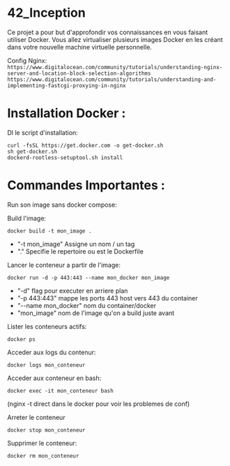 # 42_Inception
Ce projet a pour but d'approfondir vos connaissances en vous faisant utiliser Docker. Vous allez virtualiser plusieurs images Docker en les créant dans votre nouvelle machine virtuelle personnelle.


Config Nginx:
`https://www.digitalocean.com/community/tutorials/understanding-nginx-server-and-location-block-selection-algorithms`
`https://www.digitalocean.com/community/tutorials/understanding-and-implementing-fastcgi-proxying-in-nginx`

# Installation Docker :

Dl le script d'installation:
```shell
curl -fsSL https://get.docker.com -o get-docker.sh
sh get-docker.sh
dockerd-rootless-setuptool.sh install
```

# Commandes Importantes :
Run son image sans docker compose:

Build l'image:
```shell
docker build -t mon_image .
```
- "-t mon_image"
    Assigne un nom / un tag
- "."
    Specifie le repertoire ou est le Dockerfile

Lancer le conteneur a partir de l'image:
```shell
docker run -d -p 443:443 --name mon_docker mon_image
```
- "-d"
    flag pour executer en arriere plan
- "-p 443:443"
    mappe les ports 443 host vers 443 du container
- "--name mon_docker"
    nom du container/docker
- "mon_image"
    nom de l'image qu'on a build juste avant

Lister les conteneurs actifs:
```shell
docker ps
```

Acceder aux logs du contenur:
```shell
docker logs mon_conteneur
```

Acceder aux conteneur en bash:
```shell
docker exec -it mon_conteneur bash
```
(nginx -t direct dans le docker pour voir les problemes de conf)

Arreter le conteneur
```shell
docker stop mon_conteneur
```
Supprimer le conteneur:
```shell
docker rm mon_conteneur
```

